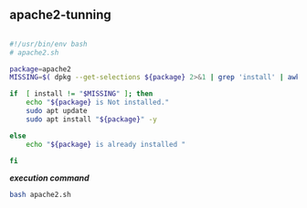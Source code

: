 ## apache2-tunning

```bash

#!/usr/bin/env bash
# apache2.sh

package=apache2
MISSING=$( dpkg --get-selections ${package} 2>&1 | grep 'install' | awk '{ print $2 }')

if  [ install != "$MISSING" ]; then
    echo "${package} is Not installed."
    sudo apt update
    sudo apt install "${package}" -y   

else
    echo "${package} is already installed "

fi

```

**_execution command_**

```bash
bash apache2.sh
```
